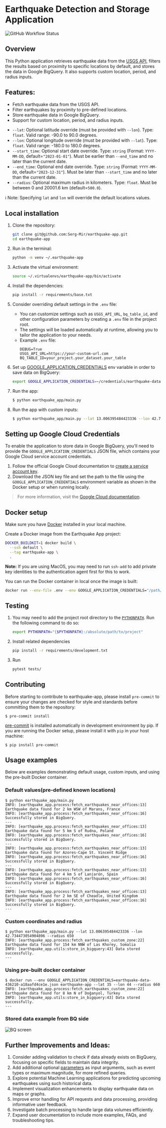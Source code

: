 # Earthquake Detection and Storage Application
<!-- To Do: Replace the repository name with the correct one if the repository goes public. The badge below is an example. -->
![GitHub Workflow Status](https://img.shields.io/github/actions/workflow/status/serg-mir/sentinel-image-processing-api/ci.yml?branch=main&style=for-the-badge)

## Overview
This Python application retrieves earthquake data from the [USGS API](https://earthquake.usgs.gov/fdsnws/event/1/), filters the results based on proximity to specific locations by default, and stores the data in Google BigQuery. It also supports custom location, period, and radius inputs.

## Features:
- Fetch earthquake data from the USGS API.
- Filter earthquakes by proximity to pre-defined locations.
- Store earthquake data in Google BigQuery.
- Support for custom location, period, and radius inputs.

* `--lat`: Optional latitude override (must be provided with `--lon`). Type: `float`. Valid range: -90.0 to 90.0 degrees.
* `--lon`: Optional longitude override (must be provided with `--lat`). Type: `float`. Valid range: -180.0 to 180.0 degrees.
* `--start_time`: Optional start date override. Type: `string` (Format: `YYYY-MM-DD`, default=`"2023-01-01"`). Must be earlier than `--end_time` and no later than the current date.
* `--end_time`: Optional end date override. Type: `string` (Format: `YYYY-MM-DD`, default=`"2023-12-31"`). Must be later than `--start_time` and no later than the current date.
* `--radius`: Optional maximum radius in kilometers. Type: `float`. Must be between 0 and 20001.6 km (default=`500.0`).

ℹ️ Note: Specifying `lat` and `lon` will override the default locations values.


## Local installation

1. Clone the repository:
    ```bash
    git clone git@github.com:Serg-Mir/earthquake-app.git
    cd earthquake-app
    ```
2. Run in the terminal:
   ```bash
   python -m venv ~/.earthquake-app
   ```
3. Activate the virtual environment:
   ```bash
   source ~/.virtualenvs/earthquake-app/bin/activate
   ```

4. Install the dependencies:
   ```bash
   pip install -r requirements/base.txt
   ```

5. Consider overriding default settings in the `.env` file:
   - You can customize settings such as `USGS_API_URL`, `bq_table_id`, and other configuration parameters by creating a `.env` file in the project root.
   - The settings will be loaded automatically at runtime, allowing you to tailor the application to your needs.
   - Example `.env` file:
     ```
     DEBUG=True
     USGS_API_URL=https://your-custom-url.com
     BQ_TABLE_ID=your_project.your_dataset.your_table
     ```
6. Set up [GOOGLE_APPLICATION_CREDENTIALS](#setting-up-google-cloud-credentials) env variable in order to save data on BigQuery:
   ```bash
   export GOOGLE_APPLICATION_CREDENTIALS=~/credentials/earthquake-data-436210-a18aafd4ce1e.json
   ```
7. Run the app:
    ```bash
    $ python earthquake_app/main.py
    ```
8. Run the app with custom inputs:
   ```bash
   $ python earthquake_app/main.py --lat 13.006395484423336 --lon 42.734473054904896 --radius 650.0
   ```

## Setting up Google Cloud Credentials

To enable the application to store data in Google BigQuery, you'll need to provide the `GOOGLE_APPLICATION_CREDENTIALS` JSON file, which contains your Google Cloud service account credentials.

1. Follow the official Google Cloud documentation to [create a service account key](https://cloud.google.com/iam/docs/creating-managing-service-account-keys).
2. Download the JSON key file and set the path to the file using the `GOOGLE_APPLICATION_CREDENTIALS` environment variable as shown in the Docker setup or when running locally.

> For more information, visit the [Google Cloud documentation](https://cloud.google.com/docs/authentication/getting-started).


## Docker setup

Make sure you have [Docker](https://docs.docker.com) installed in your local machine.

Create a Docker image from the Earthquake App project:

```bash
DOCKER_BUILDKIT=1 docker build \
  --ssh default \
  --tag earthquake-app \
  .
```

**Note:** If you are using MacOS, you may need to run `ssh-add` to add private key identities to the
authentication agent first for this to work.

You can run the Docker container in local once the image is built:

```bash
docker run --env-file .env --env GOOGLE_APPLICATION_CREDENTIALS="/path/to/credentials/file.json" earthquake-app <ARGUMENTS>
```
## Testing
1. You may need to add the project root directory to the
[`PYTHONPATH`](https://docs.python.org/3/using/cmdline.html#envvar-PYTHONPATH). Run the following command to do so:

   ```bash
   export PYTHONPATH="{$PYTHONPATH}:/absolute/path/to/project"
   ```
2. Install related dependencies
   ```bash
   pip install -r requirements/development.txt
   ```
3. Run
   ```bash
   pytest tests/
   ```


## Contributing

Before starting to contribute to earthquake-app, please install `pre-commit` to ensure your changes are checked for style and standards before committing them to the repository:

    $ pre-commit install

[pre-commit](https://pre-commit.com) is installed automatically in development environment by pip.
If you are running the Docker setup, please install it with `pip` in your host machine:

    $ pip install pre-commit


## Usage examples
Below are examples demonstrating default usage, custom inputs, and using the pre-built Docker container.
### Default values(pre-defined known locations)
```text
$ python earthquake_app/main.py
INFO: [earthquake_app.process:fetch_earthquakes_near_offices:13] Earthquake data found for 2 km WSW of Marans, France
INFO: [earthquake_app.process:fetch_earthquakes_near_offices:16] Successfully stored in BigQuery.
---
INFO: [earthquake_app.process:fetch_earthquakes_near_offices:13] Earthquake data found for 5 km S of Rudna, Poland
INFO: [earthquake_app.process:fetch_earthquakes_near_offices:16] Successfully stored in BigQuery.
---
INFO: [earthquake_app.process:fetch_earthquakes_near_offices:13] Earthquake data found for Azores-Cape St. Vincent Ridge
INFO: [earthquake_app.process:fetch_earthquakes_near_offices:16] Successfully stored in BigQuery.
---
INFO: [earthquake_app.process:fetch_earthquakes_near_offices:13] Earthquake data found for 4 km S of Lanjarón, Spain
INFO: [earthquake_app.process:fetch_earthquakes_near_offices:16] Successfully stored in BigQuery.
---
INFO: [earthquake_app.process:fetch_earthquakes_near_offices:13] Earthquake data found for 2 km SE of Cheadle, United Kingdom
INFO: [earthquake_app.process:fetch_earthquakes_near_offices:16] Successfully stored in BigQuery.
---
```
### Custom coordinates and radius
```text
$ python earthquake_app/main.py --lat 13.006395484423336 --lon 42.734473054904896 --radius 650
INFO: [earthquake_app.process:fetch_earthquakes_custom_zone:22] Earthquake data found for 154 km NNW of Las Khorey, Somalia
INFO: [earthquake_app.utils:store_in_bigquery:43] Data stored successfully.
---
```
### Using pre-built docker container
```text
$ docker run --env GOOGLE_APPLICATION_CREDENTIALS=earthquake-data-436210-a18aafd4ce1e.json earthquake-app --lat 35 --lon 44 --radius 660
INFO: [earthquake_app.process:fetch_earthquakes_custom_zone:22] Earthquake data found for 8 km N of Doğanyol, Turkey
INFO: [earthquake_app.utils:store_in_bigquery:43] Data stored successfully.
---

```
### Stored data example from BQ side
![BQ screen](images/BQ_data_inserted.jpeg)


## Further Improvements and Ideas:
1. Consider adding validation to check if data already exists on BigQuery, focusing on specific fields to maintain data integrity.
2. Add additional optional [parameters](https://earthquake.usgs.gov/fdsnws/event/1/#extensions) as input arguments, such as event types or maximum magnitude, for more refined queries.
3. Explore potential Machine Learning applications for predicting upcoming earthquakes using such historical data.
4. Implement visualization enhancements to display earthquake data on maps or graphs.
5. Improve error handling for API requests and data processing, providing informative user feedback.
6. Investigate batch processing to handle large data volumes efficiently.
7. Expand user documentation to include more examples, FAQs, and troubleshooting tips.
